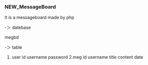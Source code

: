 ### NEW_MessageBoard
It is a messageboard made by php 

-＞ datebase

megbd

-＞ table
 
 
 1. user
 id    username   password
 2.meg
 id    username    title    content   date

